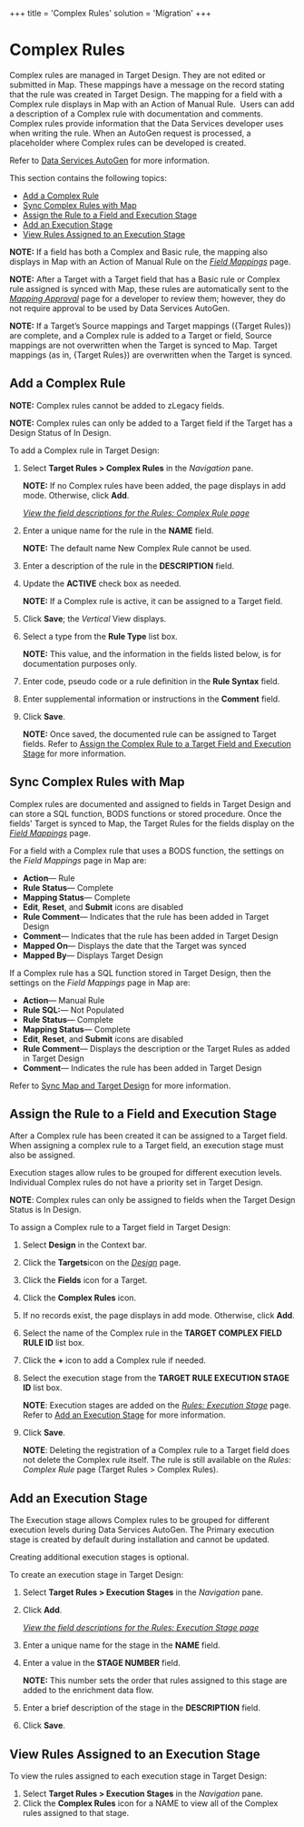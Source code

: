 +++
title = 'Complex Rules'
solution = 'Migration'
+++

# Complex Rules

Complex rules are managed in Target Design. They are not edited or
submitted in Map. These mappings have a message on the record stating
that the rule was created in Target Design. The mapping for a field with
a Complex rule displays in Map with an Action of Manual Rule.  Users can
add a description of a Complex rule with documentation and comments.
Complex rules provide information that the Data Services developer uses
when writing the rule. When an AutoGen request is processed, a
placeholder where Complex rules can be developed is created.

Refer to [Data Services
AutoGen](../../Data_Services_AutoGen/Data_Services_Automation.htm) for
more information.

This section contains the following topics:

  - [Add a Complex Rule](#Add_a_Complex_Rule)
  - [Sync Complex Rules with Map](#Sync_Complex_Rules_with_Map)
  - [Assign the Rule to a Field and Execution
    Stage](#Assign_the_Rule_to_a_Field)
  - [Add an Execution Stage](#Add_an_Execution_Stage)
  - [View Rules Assigned to an Execution
    Stage](#View_Rules_Assigned_to_an_Exec)

<span style="font-weight: bold;">NOTE:</span> If a field has both a
Complex and Basic rule, the mapping also displays in Map with an Action
of Manual Rule on the <span style="font-style: italic;">[Field
Mappings](../../Map/Page_Desc/Field_Mappings_H.htm)</span> page.

<span style="font-weight: bold;">NOTE:</span> After a Target with a
Target field that has a Basic rule or Complex rule assigned is synced
with Map, these rules are automatically sent to the
<span style="font-style: italic;">[Mapping
Approval](../../Map/Page_Desc/Mapping_Approval_H.htm)</span> page for a
developer to review them; however, they do not require approval to be
used by Data Services AutoGen.

<span style="font-weight: bold;">NOTE:</span> If a Target’s Source
mappings and Target mappings ({Target Rules}) are complete, and a
Complex rule is added to a Target or field, Source mappings are not
overwritten when the Target is synced to Map. Target mappings (as in,
{Target Rules}) are overwritten when the Target is synced.

## <span id="Add_a_Complex_Rule"></span>Add a Complex Rule

<span style="font-weight: bold;">NOTE:</span> Complex rules cannot be
added to zLegacy fields.

**NOTE:** Complex rules can only be added to a Target field if the
Target has a Design Status of In Design.

To add a Complex rule in Target Design:

1.  Select **Target Rules \> Complex Rules** in the *Navigation* pane.
    
    <span style="font-weight: bold;">NOTE:</span> If no Complex rules
    have been added, the page displays in add mode. Otherwise, click
    **Add**.
    
    *[View the field descriptions for the Rules: Complex Rule
    page](../Page_Desc/Rules_Complex_Rule_H.htm)*

2.  Enter a unique name for the rule in the **NAME** field.
    
    <span style="font-weight: bold;">NOTE:</span> The default name New
    Complex Rule cannot be used.

3.  Enter a description of the rule in the **DESCRIPTION** field.

4.  Update the <span style="font-weight: bold;">ACTIVE</span> check box
    as needed.
    
    <span style="font-weight: bold;">NOTE:</span> If a Complex rule is
    active, it can be assigned to a Target field.

5.  Click **Save**; the *Vertical* View displays.

6.  Select a type from the **Rule Type** list box.
    
    <span style="font-weight: bold;">NOTE:</span> This value, and the
    information in the fields listed below, is for documentation
    purposes only.

7.  Enter code, pseudo code or a rule definition in the **Rule Syntax**
    field.

8.  Enter supplemental information or instructions in the **Comment**
    field.

9.  Click **Save**.
    
    <span style="font-weight: bold;">NOTE:</span> Once saved, the
    documented rule can be assigned to Target fields. Refer to [Assign
    the Complex Rule to a Target Field and Execution
    Stage](#Assign_the_Rule_to_a_Field) for more information.

<span id="Sync_Complex_Rules_with_Map"></span>

## Sync Complex Rules with Map

Complex rules are documented and assigned to fields in Target Design and
can store a SQL function, BODS functions or stored procedure. Once the
fields' Target is synced to Map, the Target Rules for the fields display
on the
<span style="font-style: italic;">[<span style="font-style: italic;">Field
Mappings</span>](../../Map/Page_Desc/Field_Mappings_H.htm)</span> page.

For a field with a Complex rule that uses a BODS function, the settings
on the<span style="font-style: italic;"> Field Mappings</span> page in
Map are:

  - <span style="font-weight: bold;">Action</span>— Rule
  - <span style="font-weight: bold;">Rule Status</span>— Complete
  - <span style="font-weight: bold;">Mapping Status</span>— Complete
  - <span style="font-weight: bold;">Edit</span>,
    <span style="font-weight: bold;">Reset</span>, and
    <span style="font-weight: bold;">Submit</span> icons are disabled
  - <span style="font-weight: bold;">Rule Comment</span>— Indicates that
    the rule has been added in Target Design
  - <span style="font-weight: bold;">Comment</span>— Indicates that the
    rule has been added in Target Design
  - <span style="font-weight: bold;">Mapped On</span>— Displays the date
    that the Target was synced
  - <span style="font-weight: bold;">Mapped By</span>— Displays Target
    Design

If a Complex rule has a SQL function stored in Target Design, then the
settings on the <span style="font-style: italic;">Field Mappings</span>
page in Map are:

  - <span style="font-weight: bold;">Action</span>— Manual Rule
  - <span style="font-weight: bold;">Rule SQL:</span>— Not Populated
  - <span style="font-weight: bold;">Rule Status</span>— Complete
  - <span style="font-weight: bold;">Mapping Status</span>— Complete
  - <span style="font-weight: bold;">Edit</span>,
    <span style="font-weight: bold;">Reset</span>, and
    <span style="font-weight: bold;">Submit</span> icons are disabled
  - <span style="font-weight: bold;">Rule Comment</span>— Displays the
    description or the Target Rules as added in Target Design
  - <span style="font-weight: bold;">Comment</span>— Indicates the rule
    has been added in Target Design  

Refer to [Sync Map and Target Design](Sync_Map_and_Target_Design_TD.htm)
for more
information.

## <span id="Assign_the_Rule_to_a_Field"></span>Assign the Rule to a Field and Execution Stage

After a Complex rule has been created it can be assigned to a Target
field. When assigning a complex rule to a Target field, an execution
stage must also be assigned.

Execution stages allow rules to be grouped for different execution
levels. Individual Complex rules do not have a priority set in Target
Design.

**NOTE**: Complex rules can only be assigned to fields when the Target
Design Status is In Design.

To assign a Complex rule to a Target field in Target Design:

1.  Select **Design** in the Context bar.

2.  Click the **Targets**icon on the *[Design](../Page_Desc/Design.htm)*
    page.

3.  Click the **Fields** icon for a Target.

4.  Click the **Complex Rules** icon.

5.  If no records exist, the page displays in add mode. Otherwise, click
    **Add**.

6.  Select the name of the Complex rule in the **TARGET COMPLEX FIELD
    RULE ID** list box.

7.  Click the **+** icon to add a Complex rule if needed.

8.  Select the execution stage from the **TARGET RULE EXECUTION STAGE
    ID** list box.
    
    **NOTE**: Execution stages are added on the *[Rules: Execution
    Stage](../Page_Desc/Rules_Execution_Stage_Complex_Rule.htm)* page.
    Refer to [Add an Execution Stage](#Add_an_Execution_Stage) for more
    information.

9.  Click **Save**.
    
    **NOTE**: Deleting the registration of a Complex rule to a Target
    field does not delete the Complex rule itself. The rule is still
    available on the <span style="font-style: italic;">Rules: Complex
    Rule</span> page (Target Rules \> Complex Rules).

<span id="Add_an_Execution_Stage"></span>

## Add an Execution Stage

The Execution stage allows Complex rules to be grouped for different
execution levels during Data Services AutoGen. The Primary execution
stage is created by default during installation and cannot be updated.

Creating additional execution stages is optional.

To create an execution stage in Target Design:

1.  Select **Target Rules \> Execution Stages** in the *Navigation*
    pane.

2.  Click **Add**.
    
    *[View the field descriptions for the Rules: Execution Stage
    page](../Page_Desc/Rules_Execution_Stage_H.htm)*

3.  Enter a unique name for the stage in the **NAME** field.

4.  Enter a value in the **STAGE NUMBER** field.
    
    **NOTE:** This number sets the order that rules assigned to this
    stage are added to the enrichment data flow. 

5.  Enter a brief description of the stage in the **DESCRIPTION** field.

6.  Click
**Save**.

## <span id="View_Rules_Assigned_to_an_Exec"></span>View Rules Assigned to an Execution Stage

To view the rules assigned to each execution stage in Target Design:

1.  Select **Target Rules \> Execution Stages** in the *Navigation*
    pane.
2.  Click the **Complex Rules** icon for a NAME to view all of the
    Complex rules assigned to that stage.
